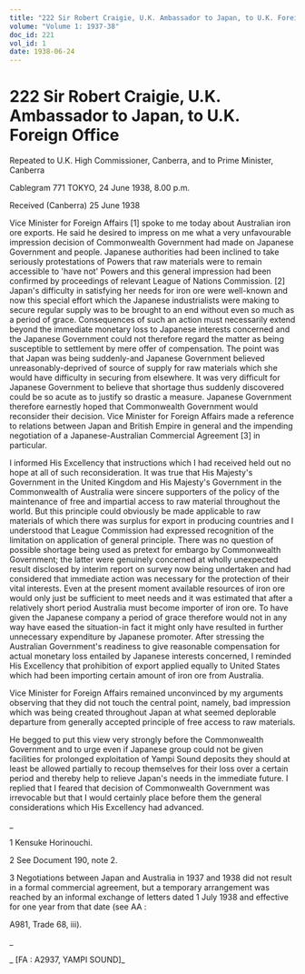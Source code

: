 ```yaml
---
title: "222 Sir Robert Craigie, U.K. Ambassador to Japan, to U.K. Foreign Office"
volume: "Volume 1: 1937-38"
doc_id: 221
vol_id: 1
date: 1938-06-24
---
```


# 222 Sir Robert Craigie, U.K. Ambassador to Japan, to U.K. Foreign Office

Repeated to U.K. High Commissioner, Canberra, and to Prime Minister, Canberra

Cablegram 771 TOKYO, 24 June 1938, 8.00 p.m.

Received (Canberra) 25 June 1938

Vice Minister for Foreign Affairs [1] spoke to me today about Australian iron ore exports. He said he desired to impress on me what a very unfavourable impression decision of Commonwealth Government had made on Japanese Government and people. Japanese authorities had been inclined to take seriously protestations of Powers that raw materials were to remain accessible to 'have not' Powers and this general impression had been confirmed by proceedings of relevant League of Nations Commission. [2] Japan's difficulty in satisfying her needs for iron ore were well-known and now this special effort which the Japanese industrialists were making to secure regular supply was to be brought to an end without even so much as a period of grace. Consequences of such an action must necessarily extend beyond the immediate monetary loss to Japanese interests concerned and the Japanese Government could not therefore regard the matter as being susceptible to settlement by mere offer of compensation. The point was that Japan was being suddenly-and Japanese Government believed unreasonably-deprived of source of supply for raw materials which she would have difficulty in securing from elsewhere. It was very difficult for Japanese Government to believe that shortage thus suddenly discovered could be so acute as to justify so drastic a measure. Japanese Government therefore earnestly hoped that Commonwealth Government would reconsider their decision. Vice Minister for Foreign Affairs made a reference to relations between Japan and British Empire in general and the impending negotiation of a Japanese-Australian Commercial Agreement [3] in particular.

I informed His Excellency that instructions which I had received held out no hope at all of such reconsideration. It was true that His Majesty's Government in the United Kingdom and His Majesty's Government in the Commonwealth of Australia were sincere supporters of the policy of the maintenance of free and impartial access to raw material throughout the world. But this principle could obviously be made applicable to raw materials of which there was surplus for export in producing countries and I understood that League Commission had expressed recognition of the limitation on application of general principle. There was no question of possible shortage being used as pretext for embargo by Commonwealth Government; the latter were genuinely concerned at wholly unexpected result disclosed by interim report on survey now being undertaken and had considered that immediate action was necessary for the protection of their vital interests. Even at the present moment available resources of iron ore would only just be sufficient to meet needs and it was estimated that after a relatively short period Australia must become importer of iron ore. To have given the Japanese company a period of grace therefore would not in any way have eased the situation-in fact it might only have resulted in further unnecessary expenditure by Japanese promoter. After stressing the Australian Government's readiness to give reasonable compensation for actual monetary loss entailed by Japanese interests concerned, I reminded His Excellency that prohibition of export applied equally to United States which had been importing certain amount of iron ore from Australia.

Vice Minister for Foreign Affairs remained unconvinced by my arguments observing that they did not touch the central point, namely, bad impression which was being created throughout Japan at what seemed deplorable departure from generally accepted principle of free access to raw materials.

He begged to put this view very strongly before the Commonwealth Government and to urge even if Japanese group could not be given facilities for prolonged exploitation of Yampi Sound deposits they should at least be allowed partially to recoup themselves for their loss over a certain period and thereby help to relieve Japan's needs in the immediate future. I replied that I feared that decision of Commonwealth Government was irrevocable but that I would certainly place before them the general considerations which His Excellency had advanced.

_

1 Kensuke Horinouchi.

2 See Document 190, note 2.

3 Negotiations between Japan and Australia in 1937 and 1938 did not result in a formal commercial agreement, but a temporary arrangement was reached by an informal exchange of letters dated 1 July 1938 and effective for one year from that date (see AA :

A981, Trade 68, iii).

_

_ [FA : A2937, YAMPI SOUND]_
